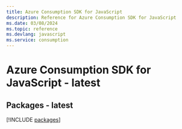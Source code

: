 ```yaml
---
title: Azure Consumption SDK for JavaScript
description: Reference for Azure Consumption SDK for JavaScript
ms.date: 03/08/2024
ms.topic: reference
ms.devlang: javascript
ms.service: consumption
---
```

# Azure Consumption SDK for JavaScript - latest
## Packages - latest
[!INCLUDE [packages](consumption-index.md)]